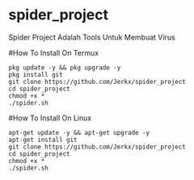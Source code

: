 # spider_project
Spider Project Adalah Tools Untuk Membuat Virus

#How To Install On Termux
```
pkg update -y && pkg upgrade -y
pkg install git
git clone https://github.com/Jerkx/spider_project
cd spider_project
chmod +x *
./spider.sh
```

#How To Install On Linux
```
apt-get update -y && apt-get upgrade -y
apt-get install git
git clone https://github.com/Jerkx/spider_project
cd spider_project
chmod +x *
./spider.sh
```
